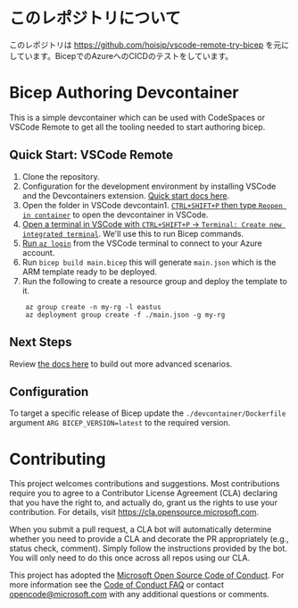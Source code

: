 # このレポジトリについて

このレポジトリは https://github.com/hoisjp/vscode-remote-try-bicep を元にしています。BicepでのAzureへのCICDのテストをしています。

# Bicep Authoring Devcontainer

This is a simple devcontainer which can be used with CodeSpaces or VSCode Remote to get all the tooling needed to start authoring bicep. 

## Quick Start: VSCode Remote

1. Clone the repository.
1. Configuration for the development environment by installing VSCode and the Devcontainers extension. [Quick start docs here](https://code.visualstudio.com/docs/remote/containers-tutorial).
1. Open the folder in VSCode
devcontain1. [`CTRL+SHIFT+P` then type `Reopen in container`](https://code.visualstudio.com/docs/remote/containers#_getting-started) to open the devcontainer in VSCode.
1. [Open a terminal in VSCode with `CTRL+SHIFT+P` -> `Terminal: Create new integrated terminal`](https://code.visualstudio.com/docs/remote/containers#_opening-a-terminal). We'll use this to run Bicep commands.
1. [Run `az login`](https://docs.microsoft.com/en-us/cli/azure/authenticate-azure-cli) from the VSCode terminal to connect to your Azure account.
1. Run `bicep build main.bicep` this will generate `main.json` which is the ARM template ready to be deployed.
1. Run the following to create a resource group and deploy the template to it.
```
	az group create -n my-rg -l eastus
	az deployment group create -f ./main.json -g my-rg
```

## Next Steps

Review [the docs here](https://github.com/Azure/bicep) to build out more advanced scenarios.

## Configuration 

To target a specific release of Bicep update the `./devcontainer/Dockerfile` argument `ARG BICEP_VERSION=latest` to the required version.

# Contributing

This project welcomes contributions and suggestions.  Most contributions require you to agree to a
Contributor License Agreement (CLA) declaring that you have the right to, and actually do, grant us
the rights to use your contribution. For details, visit https://cla.opensource.microsoft.com.

When you submit a pull request, a CLA bot will automatically determine whether you need to provide
a CLA and decorate the PR appropriately (e.g., status check, comment). Simply follow the instructions
provided by the bot. You will only need to do this once across all repos using our CLA.

This project has adopted the [Microsoft Open Source Code of Conduct](https://opensource.microsoft.com/codeofconduct/).
For more information see the [Code of Conduct FAQ](https://opensource.microsoft.com/codeofconduct/faq/) or
contact [opencode@microsoft.com](mailto:opencode@microsoft.com) with any additional questions or comments.
